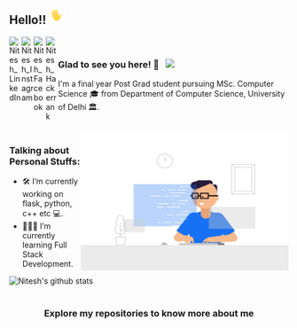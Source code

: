 ## Hello!! <img src="https://raw.githubusercontent.com/Niteshrocks/Niteshrocks/master/gifs/HI.gif" width="30px"></h2>

<a href="https://www.linkedin.com/in/nitesh-yadav-94489b142/">
  <img align="left" alt="Nitesh_LinkedIn" width="22px" src="https://cdn.jsdelivr.net/npm/simple-icons@v3/icons/linkedin.svg" />
</a>
<a href="https://www.instagram.com/niteshyadav585/	">
  <img align="left" alt="Nitesh_Instagram" width="22px" src="https://cdn.jsdelivr.net/npm/simple-icons@v3/icons/instagram.svg" />
</a>
<a href="https://www.facebook.com/profile.php?id=100006620624488">
  <img align="left" alt="Nitesh_Facebook" width="22px" src="https://cdn.jsdelivr.net/npm/simple-icons@v3/icons/facebook.svg" />
</a>
<a href="https://www.hackerrank.com/niteshyadav585">
  <img align="left" alt="Nitesh_Hackerrank" width="22px" src="https://cdn.jsdelivr.net/npm/simple-icons@v3/icons/hackerrank.svg" />
</a>

<br />

### Glad to see you here! 🤩 &nbsp; ![](https://visitor-badge.glitch.me/badge?page_id=LifeofAGeek.LifeofAGeek)

I'm a final year Post Grad student pursuing MSc. Computer Science 🎓 from Department of Computer Science, University of Delhi 🏛. 

<br />

<img align="right" height="250" width="375" alt="GIF" src="https://raw.githubusercontent.com/Niteshrocks/Niteshrocks/master/gifs/developer-dribbble.gif" />

### Talking about Personal Stuffs:

- 🛠  I’m currently working on flask, python, c++ etc 💻.
- 👨🏻‍💻 I’m currently learning Full Stack Development.

![Nitesh's github stats](https://github-readme-stats.vercel.app/api?username=Niteshrocks&show_icons=true&title_color=fff&icon_color=79ff97&text_color=9f9f9f&bg_color=151515)

#

<div align="center">

### Explore my repositories to know more about me

</div>
